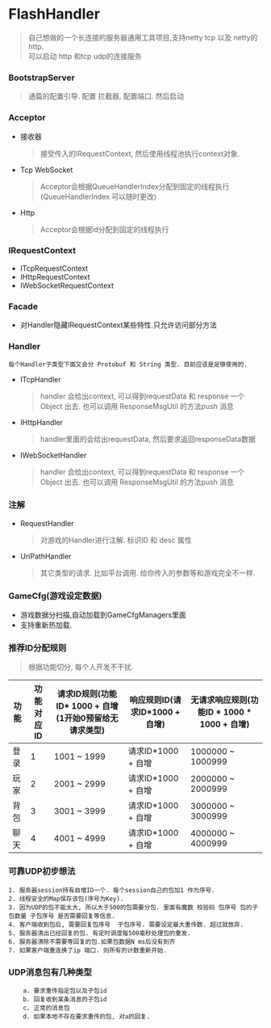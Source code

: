# FlashHandler
> 自己想做的一个长连接的服务器通用工具项目,支持netty tcp 以及 netty的http.<br />
> 可以启动 http 和tcp udp的连接服务

### BootstrapServer
> 通篇的配置引导. 配置 拦截器, 配置端口. 然后启动

### Acceptor
 * 接收器
 	> 接受传入的IRequestContext, 然后使用线程池执行context对象.
 * Tcp WebSocket
 	> Acceptor会根据QueueHandlerIndex分配到固定的线程执行(QueueHandlerIndex 可以随时更改)
 * Http
 	> Acceptor会根据id分配到固定的线程执行

### IRequestContext
* ITcpRequestContext
* IHttpRequestContext
* IWebSocketRequestContext

### Facade
*  对Handler隐藏IRequestContext某些特性.只允许访问部分方法

### Handler
`每个Handler子类型下面又会分 Protobuf 和 String 类型. 目前应该是足够使用的. `
* ITcpHandler
	> handler 会给出context, 可以得到requestData 和 response 一个Object 出去.
	也可以调用 ResponseMsgUtil 的方法push 消息
* IHttpHandler
	> handler里面的会给出requestData, 然后要求返回responseData数据 
* IWebSocketHandler
	> handler 会给出context, 可以得到requestData 和 response 一个Object 出去.
    	也可以调用 ResponseMsgUtil 的方法push 消息

### 注解
* RequestHandler
	> 对游戏的Handler进行注解. 标识ID 和 desc 属性
* UriPathHandler
	> 其它类型的请求. 比如平台调用. 给你传入的参数等和游戏完全不一样.
	 
### GameCfg(游戏设定数据)
* 游戏数据分扫描,自动加载到GameCfgManagers里面 
* 支持重新热加载.


### 推荐ID分配规则
> 根据功能切分, 每个人开发不干扰. 

|功能|功能对应ID|请求ID规则(功能ID* 1000 + 自增(1开始0预留给无请求类型)|响应规则ID(请求ID*1000 + 自增)|无请求响应规则(功能ID * 1000 * 1000 + 自增)|
|----|-----|-----|-----|-----|
|登录 | 1|1001 ~ 1999 | 请求ID*1000 + 自增| 1000000 ~ 1000999|
|玩家 | 2|2001 ~ 2999 | 请求ID*1000 + 自增| 2000000 ~ 2000999|
|背包 | 3|3001 ~ 3999 | 请求ID*1000 + 自增| 3000000 ~ 3000999|
|聊天 | 4|4001 ~ 4999 | 请求ID*1000 + 自增| 4000000 ~ 4000999|


### 可靠UDP初步想法
	1. 服务器session持有自增ID一个. 每个session自己的包加1 作为序号.
	2. 线程安全的Map保存该包(序号为Key). 
	3. 因为UDP的包不能太大, 所以大于500的包需要分包. 里面有魔数 校验码 包序号 包的子包数量 子包序号 是否需要回复等信息.
	4. 客户端收到包后, 需要回复包序号  子包序号. 需要设定最大重传数. 超过就放弃.
	5. 服务器清出已经回复的包. 有定时调度每500毫秒处理包的重发. 
	6. 服务器清除不需要等回复的包.如果包数据N ms后没有到齐 
	7. 如果客户端重连换了ip 端口. 则所有的计数重新开始.


### UDP消息包有几种类型
        a. 要求重传指定包以及子包id
        b. 回复收到某条消息的子包id
        c. 正常的消息包
        d. 如果本地不存在要求重传的包, 对a的回复.
